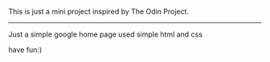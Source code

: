 This is just a mini project inspired by The Odin Project.
*********************************************************
Just a simple google home page used simple html and css
 
have fun:)
